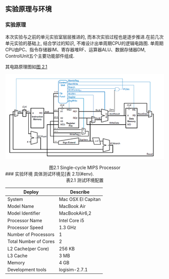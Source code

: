 ## 实验原理与环境
### 实验原理

本次实验与之前的单元实验室层层推进的, 而本次实验过程也是逐步推进.在前几次单元实验的基础上, 结合学过的知识, 不难设计出单周期CPU的逻辑电路图.
单周期CPU由PC、指令存储器IM、寄存器堆RF、运算器ALU、数据存储器DM,  ControlUnit五个主要功能部件组成.

其电路原理图如[图 2.1](#mips)

![图 2.1 Single-cycle MIPS Processor](./pic/2.1.png)
<center><span id="env">图2.1 Single-cycle MIPS Processor</span></center>


<div style="page-break-after: always;"></div>
### 实验环境
具体测试环境见[表 2.1](#env).

<center><span id="env">表2.1 测试环境配置</span></center>

Deploy                  | Describe
---|---
System                  | Mac OSX EI Capitan
Model Name              | MacBook Air
Model Identifier        | MacBookAir6,2
Processor Name          | Intel Core i5
Processor Speed         | 1.3 GHz
Number of Processors    | 1
Total Number of Cores   | 2
L2 Cache(per Core)      | 256 KB
L3 Cache                | 3 MB
Memory                  | 4 GB
Development tools       | logisim-2.7.1
